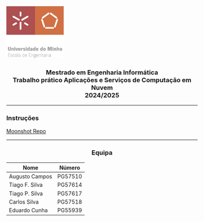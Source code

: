 <img src='uminho.png' width="30%"/>

<h3 align="center">Mestrado em Engenharia Informática <br> Trabalho prático Aplicações e Serviços de Computação em Nuvem <br> 2024/2025 </h3>

---

### Instruções


[Moonshot Repo](https://github.com/ASCN-UM/moonshot.git)

---
<h3 align="center">Equipa</h3>

<div align="center">

| Nome             | Número |
|------------------|--------|
| Augusto Campos   | PG57510|
| Tiago F. Silva   | PG57614|
| Tiago P. Silva   | PG57617|
| Carlos Silva     | PG57518|
| Eduardo Cunha    | PG55939|

</div>




